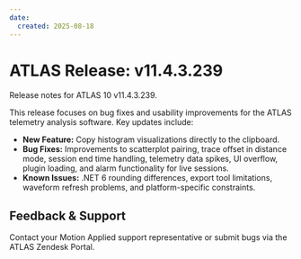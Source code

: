 ```yaml
---
date:
  created: 2025-08-18
---
```


# ATLAS Release: v11.4.3.239

Release notes for ATLAS 10 v11.4.3.239.
<!-- more -->

This release focuses on bug fixes and usability improvements for the ATLAS telemetry analysis software. Key updates include:

- **New Feature:** Copy histogram visualizations directly to the clipboard.
- **Bug Fixes:** Improvements to scatterplot pairing, trace offset in distance mode, session end time handling, telemetry data spikes, UI overflow, plugin loading, and alarm functionality for live sessions.
- **Known Issues:** .NET 6 rounding differences, export tool limitations, waveform refresh problems, and platform-specific constraints.


## Feedback & Support

Contact your Motion Applied support representative or submit bugs via the ATLAS Zendesk Portal.

